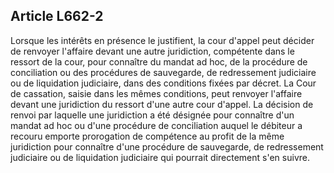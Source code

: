 Article L662-2
----
Lorsque les intérêts en présence le justifient, la cour d'appel peut décider de
renvoyer l'affaire devant une autre juridiction, compétente dans le ressort de
la cour, pour connaître du mandat ad hoc, de la procédure de conciliation ou des
procédures de sauvegarde, de redressement judiciaire ou de liquidation
judiciaire, dans des conditions fixées par décret. La Cour de cassation, saisie
dans les mêmes conditions, peut renvoyer l'affaire devant une juridiction du
ressort d'une autre cour d'appel. La décision de renvoi par laquelle une
juridiction a été désignée pour connaître d'un mandat ad hoc ou d'une procédure
de conciliation auquel le débiteur a recouru emporte prorogation de compétence
au profit de la même juridiction pour connaître d'une procédure de sauvegarde,
de redressement judiciaire ou de liquidation judiciaire qui pourrait directement
s'en suivre.
